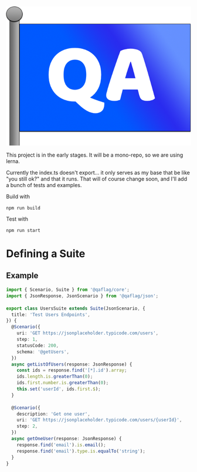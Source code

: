![QA Flag](/assets/qaflag.png)

This project is in the early stages. It will be a mono-repo, so we are using lerna.

Currently the index.ts doesn't export... it only serves as my base that be like "you still ok?" and that it runs. That will of course change soon, and I'll add a bunch of tests and examples.

Build with

```
npm run build
```

Test with

```
npm run start
```

# Defining a Suite

## Example

```typescript
import { Scenario, Suite } from '@qaflag/core';
import { JsonResponse, JsonScenario } from '@qaflag/json';

export class UsersSuite extends Suite(JsonScenario, {
  title: 'Test Users Endpoints',
}) {
  @Scenario({
    uri: 'GET https://jsonplaceholder.typicode.com/users',
    step: 1,
    statusCode: 200,
    schema: '@getUsers',
  })
  async getListOfUsers(response: JsonResponse) {
    const ids = response.find('[*].id').array;
    ids.length.is.greaterThan(0);
    ids.first.number.is.greaterThan(0);
    this.set('userId', ids.first.$);
  }

  @Scenario({
    description: 'Get one user',
    uri: 'GET https://jsonplaceholder.typicode.com/users/{userId}',
    step: 2,
  })
  async getOneUser(response: JsonResponse) {
    response.find('email').is.email();
    response.find('email').type.is.equalTo('string');
  }
}
```
